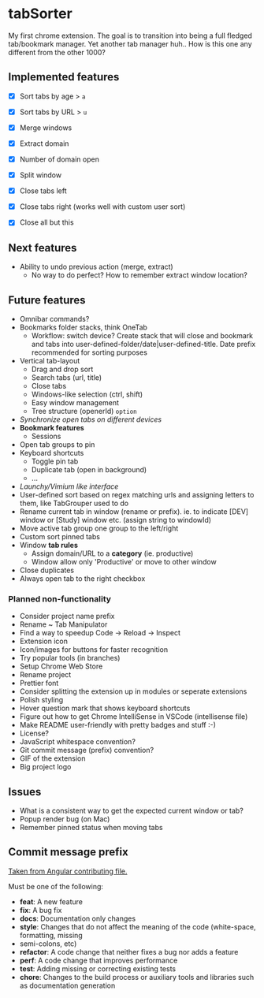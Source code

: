 # tabSorter

My first chrome extension. The goal is to transition into being a full fledged tab/bookmark manager. Yet another tab manager huh.. How is this one any different from the other 1000?

## Implemented features

- [x] Sort tabs by age > `a`
- [x] Sort tabs by URL > `u`
- [x] Merge windows
- [x] Extract domain
- [x] Number of domain open
- [x] Split window
- [x] Close tabs left
- [x] Close tabs right (works well with custom user sort)
- [x] Close all but this


## Next features

- Ability to undo previous action (merge, extract)
  - No way to do perfect? How to remember extract window location?


## Future features

- Omnibar commands?
- Bookmarks folder stacks, think OneTab
  - Workflow: switch device? Create stack that will close and bookmark and tabs into user-defined-folder/date|user-defined-title. Date prefix recommended for sorting purposes
- Vertical tab-layout
  - Drag and drop sort
  - Search tabs (url, title)
  - Close tabs
  - Windows-like selection (ctrl, shift)
  - Easy window management
  - Tree structure (openerId) `option`
- _Synchronize open tabs on different devices_
- __Bookmark features__
  - Sessions
- Open tab groups to pin
- Keyboard shortcuts
  - Toggle pin tab
  - Duplicate tab (open in background)
  - ...
- _Launchy/Vimium like interface_
- User-defined sort based on regex matching urls and assigning letters to them, like TabGrouper used to do
- Rename current tab in window (rename or prefix). ie. to indicate [DEV] window or [Study] window etc. (assign string to windowId)
- Move active tab group one group to the left/right
- Custom sort pinned tabs
- Window **tab rules**
  - Assign domain/URL to a **category** (ie. productive)
  - Window allow only 'Productive' or move to other window
- Close duplicates
- Always open tab to the right checkbox

### Planned non-functionality

- Consider project name prefix
- Rename ~ Tab Manipulator
- Find a way to speedup Code -> Reload -> Inspect
- Extension icon
- Icon/images for buttons for faster recognition
- Try popular tools (in branches)
- Setup Chrome Web Store
- Rename project
- Prettier font
- Consider splitting the extension up in modules or seperate extensions
- Polish styling
- Hover question mark that shows keyboard shortcuts
- Figure out how to get Chrome IntelliSense in VSCode (intellisense file)
- Make README user-friendly with pretty badges and stuff :-)
- License?
- JavaScript whitespace convention?
- Git commit message (prefix) convention?
- GIF of the extension
- Big project logo

## Issues

- What is a consistent way to get the expected current window or tab?
- Popup render bug (on Mac)
- Remember pinned status when moving tabs

## Commit message prefix

[Taken from Angular contributing file.](https://github.com/angular/angular.js/blob/master/CONTRIBUTING.md#commit)


Must be one of the following:

- **feat**: A new feature
- **fix**: A bug fix
- **docs**: Documentation only changes
- **style**: Changes that do not affect the meaning of the code (white-space, formatting, missing
- semi-colons, etc)
- **refactor**: A code change that neither fixes a bug nor adds a feature
- **perf**: A code change that improves performance
- **test**: Adding missing or correcting existing tests
- **chore**: Changes to the build process or auxiliary tools and libraries such as documentation
  generation